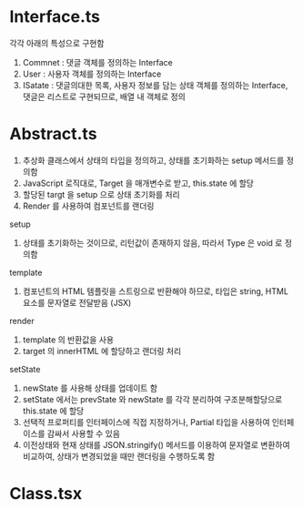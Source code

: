 # Interface.ts

각각 아래의 특성으로 구현함

1. Commnet : 댓글 객체를 정의하는 Interface
2. User : 사용자 객체를 정의하는 Interface
3. ISatate : 댓글의대한 목록, 사용자 정보를 담는 상태 객체를 정의하는 Interface, 댓글은 리스트로 구현되므로, 배열 내 객체로 정의

# Abstract.ts

1. 추상화 클래스에서 상태의 타입을 정의하고, 상태를 초기화하는 setup 메서드를 정의함
2. JavaScript 로직대로, Target 을 매개변수로 받고, this.state 에 할당
3. 할당된 targt 을 setup 으로 상태 초기화를 처리
4. Render 를 사용하여 컴포넌트를 랜더링

setup

1. 상태를 초기화하는 것이므로, 리턴값이 존재하지 않음, 따라서 Type 은 void 로 정의함

template

1. 컴포넌트의 HTML 템플릿을 스트링으로 반환해야 하므로, 타입은 string, HTML 요소를 문자열로 전달받음 (JSX)

render

1. template 의 반환값을 사용
2. target 의 innerHTML 에 할당하고 랜더링 처리

setState

1. newState 를 사용해 상태를 업데이트 함
2. setState 에서는 prevState 와 newState 를 각각 분리하여 구조분해할당으로 this.state 에 할당
3. 선택적 프로퍼티를 인터페이스에 직접 지정하거나, Partial 타입을 사용하여 인터페이스를 감싸서 사용할 수 있음
4. 이전상태와 현재 상태를 JSON.stringify() 메서드를 이용하여 문자열로 변환하여 비교하여, 상태가 변경되었을 때만 랜더링을 수행하도록 함

# Class.tsx
